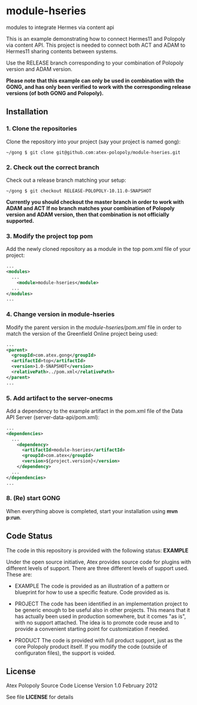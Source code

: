 module-hseries
==============

modules to integrate Hermes via content api

This is an example demonstrating how to connect Hermes11 and Polopoly via content API. 
This project is needed to connect both ACT and ADAM to Hermes11 sharing contents between systems.


Use the RELEASE branch corresponding to your combination of Polopoly version and ADAM version.

**Please note that this example can only be used in combination with the GONG, and has only been verified to work with the corresponding release versions (of both GONG and Polopoly).**

## Installation

### 1. Clone the repositories

Clone the repository into your project (say your project is named gong):

```
~/gong $ git clone git@github.com:atex-polopoly/module-hseries.git

```

### 2. Check out the correct branch

Check out a release branch matching your setup:
```
~/gong $ git checkout RELEASE-POLOPOLY-10.11.0-SNAPSHOT
```

**Currently you should checkout the master branch in order to work with ADAM and ACT**
**If no branch matches your combination of Polopoly version and ADAM version, then that combination is not officially supported.**

### 3. Modify the project top pom

Add the newly cloned repository as a module in the top pom.xml file of your project:

```xml
...
<modules>
  ...
    <module>module-hseries</module>
  ...
</modules>
...
```

### 4. Change version in module-hseries

Modify the parent version in the *module-hseries/pom.xml* file in order to match the version of the Greenfield Online project being used:

```xml
...
<parent>
  <groupId>com.atex.gong</groupId>
  <artifactId>top</artifactId>
  <version>1.0-SNAPSHOT</version>
  <relativePath>../pom.xml</relativePath>
</parent>
...
```

### 5. Add artifact to the server-onecms

Add a dependency to the example artifact in the pom.xml file of the Data API Server (server-data-api/pom.xml):

```xml
...
<dependencies>
  ...
    <dependency>
      <artifactId>module-hseries</artifactId>
      <groupId>com.atex</groupId>
      <version>${project.version}</version>
    </dependency>
  ...
</dependencies>
...
```

### 8. (Re) start GONG

When everything above is completed, start your installation using **mvn p:run**.


## Code Status
The code in this repository is provided with the following status: **EXAMPLE**

Under the open source initiative, Atex provides source code for plugins with different levels of support. There are three different levels of support used. These are:

- EXAMPLE
The code is provided as an illustration of a pattern or blueprint for how to use a specific feature. Code provided as is.

- PROJECT
The code has been identified in an implementation project to be generic enough to be useful also in other projects. This means that it has actually been used in production somewhere, but it comes "as is", with no support attached. The idea is to promote code reuse and to provide a convenient starting point for customization if needed.

- PRODUCT
The code is provided with full product support, just as the core Polopoly product itself.
If you modify the code (outside of configuraton files), the support is voided.

## License
Atex Polopoly Source Code License
Version 1.0 February 2012

See file **LICENSE** for details
